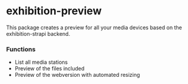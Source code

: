 # exhibition-preview

This package creates a preview for all your media devices based on the exhibition-strapi backend.

### Functions
- List all media stations
- Preview of the files included
- Preview of the webversion with automated resizing
